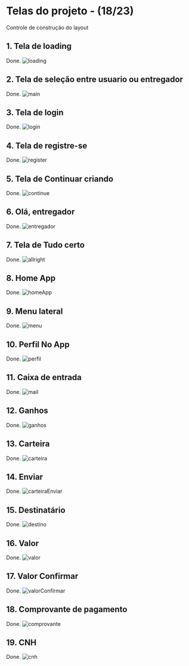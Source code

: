 # Telas do projeto - (18/23)
Controle de construção do layout

## 1. Tela de loading
Done.
![loading](./assets/screenshots/screen-1.png)
## 2. Tela de seleção entre usuario ou entregador
Done.
![main](./assets/screenshots/screen-2.png)
## 3. Tela de login
Done.
![login](./assets/screenshots/screen-3.png)
## 4. Tela de registre-se
Done.
![register](./assets/screenshots/screen-4.png)
## 5. Tela de Continuar criando
Done.
![continue](./assets/screenshots/screen-5.png)
## 6. Olá, entregador
Done.
![entregador](./assets/screenshots/screen-6.png)
## 7. Tela de Tudo certo
Done.
![allright](./assets/screenshots/screen-7.png)

## 8. Home App
Done.
![homeApp](./assets/screenshots/screen-8.png)

## 9. Menu lateral
Done.
![menu](./assets/screenshots/screen-9.png)

## 10. Perfil No App
Done.
![perfil](./assets/screenshots/screen-10.png)

## 11. Caixa de entrada
Done.
![mail](./assets/screenshots/screen-18.png)

## 12. Ganhos
Done.
![ganhos](./assets/screenshots/screen-11.png)

## 13. Carteira
Done.
![carteira](./assets/screenshots/screen-16.png)

## 14. Enviar
Done.
![carteiraEnviar](./assets/screenshots/screen-17.png)

## 15. Destinatário
Done.
![destino](./assets/screenshots/screen-15.png)

## 16. Valor
Done.
![valor](./assets/screenshots/screen-13.png)

## 17. Valor Confirmar
Done.
![valorConfirmar](./assets/screenshots/screen-14.png)

## 18. Comprovante de pagamento
Done.
![comprovante](./assets/screenshots/screen-12.png)

## 19. CNH
Done.
![cnh](./assets/screenshots/screen-19.png)